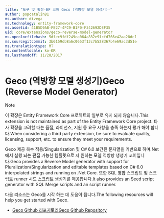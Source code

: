 ```yaml
---
title: "도구 및 확장-EF 코어 Geco (역방향 모델 생성기)-"
author: popcatalin81
ms.author: divega
ms.technology: entity-framework-core
ms.assetid: 41B5D9AB-FE27-4FC9-B1F0-F342692DEF35
uid: core/extensions/geco-reverse-model-generator
ms.openlocfilehash: 5dfec9fdf249ca064a832e91cfd766e42aa28de1
ms.sourcegitcommit: 3b6159db8a6c0653f13c7b528367b4e69ac3d51e
ms.translationtype: MT
ms.contentlocale: ko-KR
ms.lasthandoff: 11/28/2017
---
```

# <a name="geco-reverse-model-generator"></a><span data-ttu-id="82753-102">Geco (역방향 모델 생성기)</span><span class="sxs-lookup"><span data-stu-id="82753-102">Geco (Reverse Model Generator)</span></span>

> [!NOTE]  
> <span data-ttu-id="82753-103">이 확장은 Entity Framework Core 프로젝트의 일부로 유지 되지 않습니다.</span><span class="sxs-lookup"><span data-stu-id="82753-103">This extension is not maintained as part of the Entity Framework Core project.</span></span> <span data-ttu-id="82753-104">타사 확장을 고려할 때는 품질, 라이선스, 지원 등 요구 사항을 충족 하는지 평가 해야 합니다.</span><span class="sxs-lookup"><span data-stu-id="82753-104">When considering a third party extension, be sure to evaluate quality, licensing, support, etc. to ensure they meet your requirements.</span></span>

<span data-ttu-id="82753-105">Geco 제공 복수 적용/Singularization 및 C# 6.0 보간된 문자열을 기반으로 하며.Net에서 실행 되는 편집 가능한 템플릿으로 지 원하는 모델 역방향 생성기 코어입니다.</span><span class="sxs-lookup"><span data-stu-id="82753-105">Geco provides a Reverse Model generator with support for Pluralization/Singularization and editable templates based on C# 6.0 interpolated strings and running on .Net Core.</span></span> <span data-ttu-id="82753-106">또한 SQL 병합 스크립트 및 스크립트 runner 시드 스크립트 생성기를 제공합니다.</span><span class="sxs-lookup"><span data-stu-id="82753-106">It also provides an Seed script generator with SQL Merge scripts and an script runner.</span></span>

<span data-ttu-id="82753-107">다음 리소스는 Geco를 시작 하는 데 도움이 됩니다.</span><span class="sxs-lookup"><span data-stu-id="82753-107">The following resources will help you get started with Geco.</span></span>
* [<span data-ttu-id="82753-108">Geco Github 리포지토리</span><span class="sxs-lookup"><span data-stu-id="82753-108">Geco Github Repository</span></span>](https://github.com/iQuarc/Geco)
